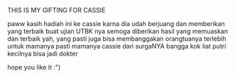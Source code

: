 THIS IS MY GIFTING FOR CASSIE

paww kasih hadiah ini ke cassie karna dia udah berjuang dan memberikan yang terbaik buat ujian UTBK nya
semoga diberikan hasil yang memuaskan dan terbaik yah, yang pasti juga bisa membanggakan orangtuanya terlebih untuk mamanya
pasti mamanya cassie dari surgaNYA bangga kok liat putri kecilnya bisa jadi dokter

hope you like it :")
